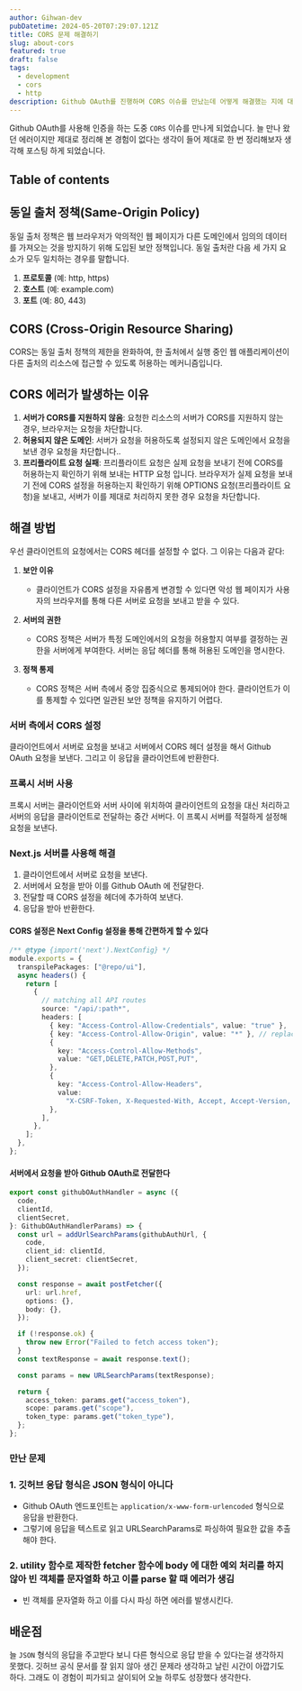 ```yaml
---
author: Gihwan-dev
pubDatetime: 2024-05-20T07:29:07.121Z
title: CORS 문제 해결하기
slug: about-cors
featured: true
draft: false
tags:
  - development
  - cors
  - http
description: Github OAuth를 진행하며 CORS 이슈를 만났는데 어떻게 해결했는 지에 대해 적어봤습니다!
---
```


Github OAuth를 사용해 인증을 하는 도중 `CORS` 이슈를 만나게 되었습니다. 늘 만나 왔던 에러이지만 제대로 정리해 본 경험이 없다는 생각이 들어 제대로 한 번 정리해보자 생각해 포스팅 하게 되었습니다.

## Table of contents

## 동일 출처 정책(Same-Origin Policy)

동일 출처 정책은 웹 브라우저가 악의적인 웹 페이지가 다른 도메인에서 임의의 데이터를 가져오는 것을 방지하기 위해 도입된 보안 정책입니다. 동일 출처란 다음 세 가지 요소가 모두 일치하는 경우를 말합니다.

1. **프로토콜** (예: http, https)
2. **호스트** (예: example.com)
3. **포트** (예: 80, 443)

## CORS (Cross-Origin Resource Sharing)

CORS는 동일 출처 정책의 제한을 완화하여, 한 출처에서 실행 중인 웹 애플리케이션이 다른 출처의 리소스에 접근할 수 있도록 허용하는 메커니즘입니다.

## CORS 에러가 발생하는 이유

1. **서버가 CORS를 지원하지 않음**: 요청한 리소스의 서버가 CORS를 지원하지 않는 경우, 브라우저는 요청을 차단합니다.
2. **허용되지 않은 도메인**: 서버가 요청을 허용하도록 설정되지 않은 도메인에서 요청을 보낸 경우 요청을 차단합니다..
3. **프리플라이트 요청 실패**: 프리플라이트 요청은 실제 요청을 보내기 전에 CORS를 허용하는지 확인하기 위해 보내는 HTTP 요청 입니다. 브라우저가 실제 요청을 보내기 전에 CORS 설정을 허용하는지 확인하기 위해 OPTIONS 요청(프리플라이트 요청)을 보내고, 서버가 이를 제대로 처리하지 못한 경우 요청을 차단합니다.

## 해결 방법

우선 클라이언트의 요청에서는 CORS 헤더를 설정할 수 없다. 그 이유는 다음과 같다:

1. **보안 이유**

   - 클라이언트가 CORS 설정을 자유롭게 변경할 수 있다면 악성 웹 페이지가 사용자의 브라우저를 통해 다른 서버로 요청을 보내고 받을 수 있다.

2. **서버의 권한**

   - CORS 정책은 서버가 특정 도메인에서의 요청을 허용할지 여부를 결정하는 권한을 서버에게 부여한다. 서버는 응답 헤더를 통해 허용된 도메인을 명시한다.

3. **정책 통제**

   - CORS 정책은 서버 측에서 중앙 집중식으로 통제되어야 한다. 클라이언트가 이를 통제할 수 있다면 일관된 보안 정책을 유지하기 어렵다.

### 서버 측에서 CORS 설정

클라이언트에서 서버로 요청을 보내고 서버에서 CORS 헤더 설정을 해서 Github OAuth 요청을 보낸다. 그리고 이 응답을 클라이언트에 반환한다.

### 프록시 서버 사용

프록시 서버는 클라이언트와 서버 사이에 위치하여 클라이언트의 요청을 대신 처리하고 서버의 응답을 클라이언트로 전달하는 중간 서버다. 이 프록시 서버를 적절하게 설정해 요청을 보낸다.

### Next.js 서버를 사용해 해결

1. 클라이언트에서 서버로 요청을 보낸다.
2. 서버에서 요청을 받아 이를 Github OAuth 에 전달한다.
3. 전달할 때 CORS 설정을 헤더에 추가하여 보낸다.
4. 응답을 받아 반환한다.

#### CORS 설정은 Next Config 설정을 통해 간편하게 할 수 있다

```ts
/** @type {import('next').NextConfig} */
module.exports = {
  transpilePackages: ["@repo/ui"],
  async headers() {
    return [
      {
        // matching all API routes
        source: "/api/:path*",
        headers: [
          { key: "Access-Control-Allow-Credentials", value: "true" },
          { key: "Access-Control-Allow-Origin", value: "*" }, // replace this your actual origin
          {
            key: "Access-Control-Allow-Methods",
            value: "GET,DELETE,PATCH,POST,PUT",
          },
          {
            key: "Access-Control-Allow-Headers",
            value:
              "X-CSRF-Token, X-Requested-With, Accept, Accept-Version, Content-Length, Content-MD5, Content-Type, Date, X-Api-Version",
          },
        ],
      },
    ];
  },
};
```

#### 서버에서 요청을 받아 Github OAuth로 전달한다

```ts
export const githubOAuthHandler = async ({
  code,
  clientId,
  clientSecret,
}: GithubOAuthHandlerParams) => {
  const url = addUrlSearchParams(githubAuthUrl, {
    code,
    client_id: clientId,
    client_secret: clientSecret,
  });

  const response = await postFetcher({
    url: url.href,
    options: {},
    body: {},
  });

  if (!response.ok) {
    throw new Error("Failed to fetch access token");
  }
  const textResponse = await response.text();

  const params = new URLSearchParams(textResponse);

  return {
    access_token: params.get("access_token"),
    scope: params.get("scope"),
    token_type: params.get("token_type"),
  };
};
```

### 만난 문제

### 1. 깃허브 응답 형식은 JSON 형식이 아니다

- Github OAuth 엔드포인트는 `application/x-www-form-urlencoded` 형식으로 응답을 반환한다.
- 그렇기에 응답을 텍스트로 읽고 URLSearchParams로 파싱하여 필요한 값을 추출해야 한다.

### 2. utility 함수로 제작한 fetcher 함수에 body 에 대한 예외 처리를 하지 않아 빈 객체를 문자열화 하고 이를 parse 할 때 에러가 생김

- 빈 객체를 문자열화 하고 이를 다시 파싱 하면 에러를 발생시킨다.

## 배운점

늘 `JSON` 형식의 응답을 주고받다 보니 다른 형식으로 응답 받을 수 있다는걸 생각하지 못했다. 깃허브 공식 문서를 잘 읽지 않아 생긴 문제라 생각하고 날린 시간이 아깝기도 하다. 그래도 이 경험이 피가되고 살이되어 오늘 하루도 성장했다 생각한다.
